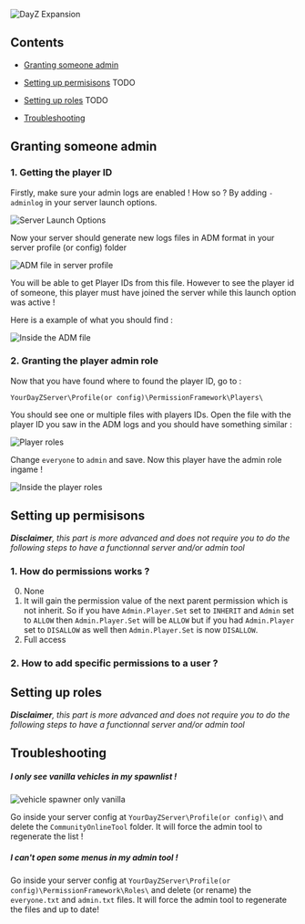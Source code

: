 ![DayZ Expansion](https://i.imgur.com/cTbqjAr.png)

## Contents

- [Granting someone admin](#granting-someone-admin)

- [Setting up permisisons](#setting-up-permisisons) TODO

- [Setting up roles](#setting-up-roles) TODO

- [Troubleshooting](#troubleshooting)



## Granting someone admin

### 1. Getting the player ID

Firstly, make sure your admin logs are enabled ! How so ? By adding `-adminlog` in your server launch options.

![Server Launch Options](https://i.imgur.com/gHgTNQy.png)

Now your server should generate new logs files in ADM format in your server profile (or config) folder

![ADM file in server profile](https://i.imgur.com/2OqXgHA.png)

You will be able to get Player IDs from this file. However to see the player id of someone, this player must have joined the server while this launch option was active !

Here is a example of what you should find :

![Inside the ADM file](https://i.imgur.com/P0y63Sr.png)

### 2. Granting the player admin role

Now that you have found where to found the player ID, go to :

`YourDayZServer\Profile(or config)\PermissionFramework\Players\`

You should see one or multiple files with players IDs. Open the file with the player ID you saw in the ADM logs and you should have something similar :

![Player roles](https://i.imgur.com/l562ShX.png)

Change `everyone` to `admin` and save. Now this player have the admin role ingame !

![Inside the player roles](https://i.imgur.com/GbAM7PB.png)

## Setting up permisisons

_**Disclaimer**, this part is more advanced and does not require you to do the following steps to have a functionnal server and/or admin tool_

### 1. How do permissions works ?

0. None
1. It will gain the permission value of the next parent permission which is not inherit. So if you have `Admin.Player.Set` set to `INHERIT` and `Admin` set to `ALLOW` then `Admin.Player.Set` will be `ALLOW` but if you had `Admin.Player` set to `DISALLOW` as well then `Admin.Player.Set` is now `DISALLOW`.
2. Full access

### 2. How to add specific permissions to a user ?

## Setting up roles

_**Disclaimer**, this part is more advanced and does not require you to do the following steps to have a functionnal server and/or admin tool_

## Troubleshooting

##### I only see vanilla vehicles in my spawnlist !

![vehicle spawner only vanilla](https://cdn.discordapp.com/attachments/538688046670020620/737339127757930516/unknown.png)

Go inside your server config at `YourDayZServer\Profile(or config)\` and delete the `CommunityOnlineTool` folder. It will force the admin tool to regenerate the list !

##### I can't open some menus in my admin tool !

Go inside your server config at `YourDayZServer\Profile(or config)\PermissionFramework\Roles\` and delete (or rename) the `everyone.txt` and `admin.txt` files. It will force the admin tool to regenerate the files and up to date!